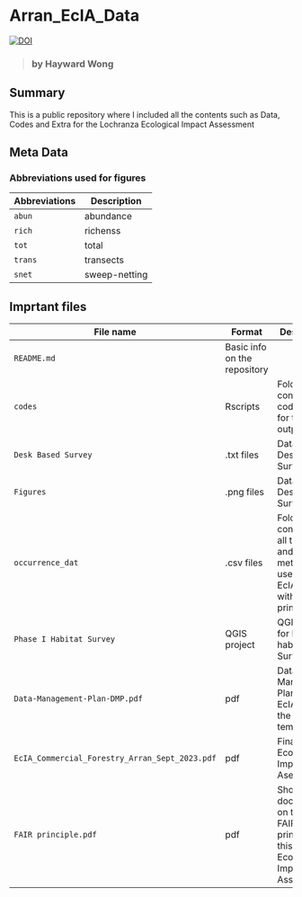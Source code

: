 # Arran_EcIA_Data
[![DOI](https://zenodo.org/badge/725800327.svg)](https://zenodo.org/doi/10.5281/zenodo.10279424)
> ### by Hayward Wong
## Summary
This is a public repository where I included all the contents such as Data, Codes and Extra for the Lochranza Ecological Impact Assessment
## Meta Data
### Abbreviations used for figures
| Abbreviations | Description |
| ---- | ---- |
```abun``` | abundance
```rich``` | richenss
```tot```| total
```trans```| transects
```snet```| sweep-netting

## Imprtant files
| File name | Format | Description |
| ---- | ---- | ---- |
```README.md``` | Basic info on the repository
```codes``` | Rscripts | Folder containing R codes used for the data output
```Desk Based Survey```|.txt files| Data from Desk Based Surveys
```Figures```|.png files| Data from Desk Based Surveys
```occurrence_dat```|.csv files | Folder containing all the data and metadata used for this EcIA comply with FAIR principle
```Phase I Habitat Survey```| QGIS project| QGIS project for Phase I habitat Survey
```Data-Management-Plan-DMP.pdf```| pdf | Data Management Plan of this EcIA using the UKRI template
```EcIA_Commercial_Forestry_Arran_Sept_2023.pdf```| pdf | Final Ecological Impact Asessment
```FAIR principle.pdf```| pdf | Short document on the use of FAIR principle in this Ecological Impact Assessment

